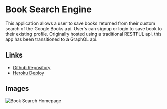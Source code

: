 # Book Search Engine
This application allows a user to save books returned from their custom search of the Google Books api. User's can signup or login to save book to their existing profile.
Originally hosted using a traditional RESTFUL api, this app has been transitioned to a GraphQL api.

## Links
- [Github Repository](https://github.com/Atlas238/Book-Search-Engine)
- [Heroku Deploy](https://obscure-tundra-46840.herokuapp.com/)

## Images 
![Book Search Homepage](./images/21-mern-homework-demo-03.gif)

